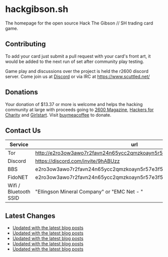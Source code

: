 # hackgibson.sh
The homepage for the open source Hack The Gibson // SH trading card game.


## Contributing

To add your card just submit a pull request with your card's front art, it would be added to the next run of set after community play testing.

Game play and discussions over the project is held the r2600 discord server. Come join us at [Discord](https://discord.com/invite/9hABUzz) or via IRC at https://www.scuttled.net/


## Donations

Your donation of $13.37 or more is welcome and helps the hacking community at large with proceeds going to [2600 Magazine](https://2600.com/), [Hackers for Charity](https://hackersforcharity.org) and [Girlstart](https://girlstart.org).  Visit [buymeacoffee](https://www.buymeacoffee.com/hackgibson.sh) to donate.


## Contact Us

Service | url
-|-
Tor | http://e2ro3ow3awo7r2favn24n65ycc2qmzkoayn5r57e3f56nvjwdcgg32ad.onion
Discord | https://discord.com/invite/9hABUzz
BBS | e2ro3ow3awo7r2favn24n65ycc2qmzkoayn5r57e3f56nvjwdcgg32ad.onion:23
FidoNET | e2ro3ow3awo7r2favn24n65ycc2qmzkoayn5r57e3f56nvjwdcgg32ad.onion:24554
Wifi / Bluetooth SSID | "Ellingson Mineral Company" or "EMC Net - <fidonet address>"

## Latest Changes
<!-- BLOG-POST-LIST:START -->
- [Updated with the latest blog posts](https://github.com/DFW2600/hackgibson.sh/commit/eebcc37f235c3bfcdeb50d33baccdbf8fe2fc640)
- [Updated with the latest blog posts](https://github.com/DFW2600/hackgibson.sh/commit/308e0099b1c6804817299261a3d4bf17b3bd82a5)
- [Updated with the latest blog posts](https://github.com/DFW2600/hackgibson.sh/commit/18d9b6498de7735af45b1a9beb1eb4014120c65e)
- [Updated with the latest blog posts](https://github.com/DFW2600/hackgibson.sh/commit/f720d1b9b7512aa90ff5610e62c8a2f08ca80268)
- [Updated with the latest blog posts](https://github.com/DFW2600/hackgibson.sh/commit/87d37a57cb4a0ff5add08b1a4a68374d1167988d)
<!-- BLOG-POST-LIST:END -->
